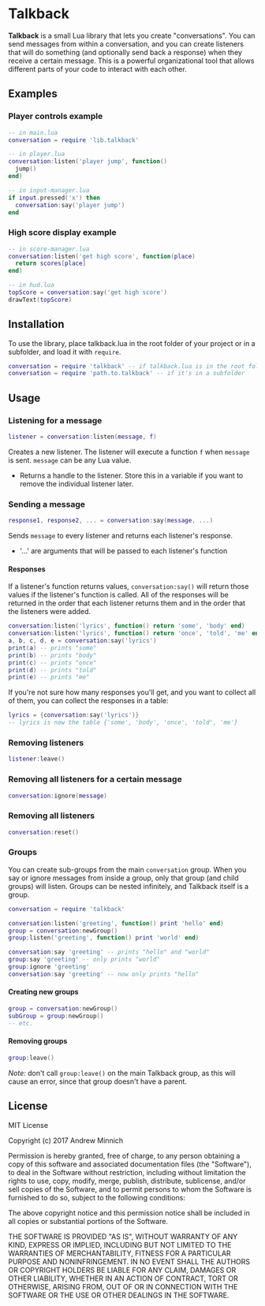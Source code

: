 # Talkback

**Talkback** is a small Lua library that lets you create "conversations". You can send messages from within a conversation, and you can create listeners that will do something (and optionally send back a response) when they receive a certain message. This is a powerful organizational tool that allows different parts of your code to interact with each other.

## Examples

### Player controls example

```lua
-- in main.lua
conversation = require 'lib.talkback'

-- in player.lua
conversation:listen('player jump', function()
  jump()
end)

-- in input-manager.lua
if input.pressed('x') then
  conversation:say('player jump')
end
```

### High score display example

```lua
-- in score-manager.lua
conversation:listen('get high score', function(place)
  return scores[place]
end)

-- in hud.lua
topScore = conversation:say('get high score')
drawText(topScore)
```

## Installation

To use the library, place talkback.lua in the root folder of your project or in a subfolder, and load it with `require`.

```lua
conversation = require 'talkback' -- if talkback.lua is in the root folder
conversation = require 'path.to.talkback' -- if it's in a subfolder
```

## Usage

### Listening for a message

```lua
listener = conversation:listen(message, f)
```

Creates a new listener. The listener will execute a function `f` when `message` is sent. `message` can be any Lua value.
- Returns a handle to the listener. Store this in a variable if you want to remove the individual listener later.

### Sending a message

```lua
response1, response2, ... = conversation:say(message, ...)
```

Sends `message` to every listener and returns each listener's response.
- '...' are arguments that will be passed to each listener's function

#### Responses

If a listener's function returns values, `conversation:say()` will return those values if the listener's function is called. All of the responses will be returned in the order that each listener returns them and in the order that the listeners were added.

```lua
conversation:listen('lyrics', function() return 'some', 'body' end)
conversation:listen('lyrics', function() return 'once', 'told', 'me' end)
a, b, c, d, e = conversation:say('lyrics')
print(a) -- prints "some"
print(b) -- prints "body"
print(c) -- prints "once"
print(d) -- prints "told"
print(e) -- prints "me"
```

If you're not sure how many responses you'll get, and you want to collect all of them, you can collect the responses in a table:

```lua
lyrics = {conversation:say('lyrics')}
-- lyrics is now the table {'some', 'body', 'once', 'told', 'me'}
```

### Removing listeners

```lua
listener:leave()
```

### Removing all listeners for a certain message

```lua
conversation:ignore(message)
```

### Removing all listeners

```lua
conversation:reset()
```

### Groups

You can create sub-groups from the main `conversation` group. When you say or ignore messages from inside a group, only that group (and child groups) will listen. Groups can be nested infinitely, and Talkback itself is a group.

```lua
conversation = require 'talkback'

conversation:listen('greeting', function() print 'hello' end)
group = conversation:newGroup()
group:listen('greeting', function() print 'world' end)

conversation:say 'greeting' -- prints "hello" and "world"
group:say 'greeting' -- only prints "world"
group:ignore 'greeting'
conversation:say 'greeting' -- now only prints "hello"
```

#### Creating new groups

```lua
group = conversation:newGroup()
subGroup = group:newGroup()
-- etc.
```

#### Removing groups

```lua
group:leave()
```

*Note:* don't call `group:leave()` on the main Talkback group, as this will cause an error, since that group doesn't have a parent.

## License

MIT License

Copyright (c) 2017 Andrew Minnich

Permission is hereby granted, free of charge, to any person obtaining a copy
of this software and associated documentation files (the "Software"), to deal
in the Software without restriction, including without limitation the rights
to use, copy, modify, merge, publish, distribute, sublicense, and/or sell
copies of the Software, and to permit persons to whom the Software is
furnished to do so, subject to the following conditions:

The above copyright notice and this permission notice shall be included in all
copies or substantial portions of the Software.

THE SOFTWARE IS PROVIDED "AS IS", WITHOUT WARRANTY OF ANY KIND, EXPRESS OR
IMPLIED, INCLUDING BUT NOT LIMITED TO THE WARRANTIES OF MERCHANTABILITY,
FITNESS FOR A PARTICULAR PURPOSE AND NONINFRINGEMENT. IN NO EVENT SHALL THE
AUTHORS OR COPYRIGHT HOLDERS BE LIABLE FOR ANY CLAIM, DAMAGES OR OTHER
LIABILITY, WHETHER IN AN ACTION OF CONTRACT, TORT OR OTHERWISE, ARISING FROM,
OUT OF OR IN CONNECTION WITH THE SOFTWARE OR THE USE OR OTHER DEALINGS IN THE
SOFTWARE.